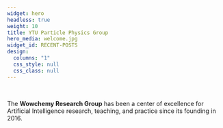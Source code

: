 ```yaml
---
widget: hero
headless: true
weight: 10
title: YTU Particle Physics Group
hero_media: welcome.jpg
widget_id: RECENT-POSTS
design:
  columns: "1"
  css_style: null
  css_class: null
---
```


<br>

The **Wowchemy Research Group** has been a center of excellence for Artificial Intelligence research, teaching, and practice since its founding in 2016.
